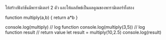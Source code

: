 ให้สร้างฟังก์ชันมีพารามิเตอร์ 2 ตัว และให้ผลลัพธ์เป็นผลคูณของพารามิเตอร์ทั้งสอง

function multiply(a,b) {
    return a*b
}

console.log(multiply) // log function
console.log(multiply(3,5)) // log function result // return value
let result = multiply(10,2.5)
console.log(result)
